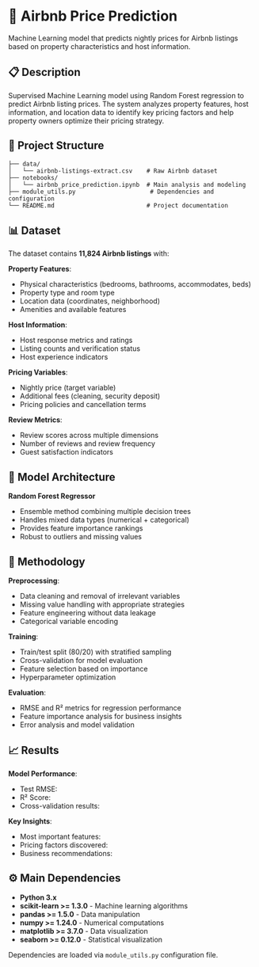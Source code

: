 # 🏡 Airbnb Price Prediction

Machine Learning model that predicts nightly prices for Airbnb listings based on property characteristics and host information.

## 📋 Description

Supervised Machine Learning model using Random Forest regression to predict Airbnb listing prices. The system analyzes property features, host information, and location data to identify key pricing factors and help property owners optimize their pricing strategy.

## 📁 Project Structure

```
├── data/
│   └── airbnb-listings-extract.csv    # Raw Airbnb dataset
├── notebooks/
│   └── airbnb_price_prediction.ipynb  # Main analysis and modeling
├── module_utils.py                     # Dependencies and configuration
└── README.md                          # Project documentation
```

## 📊 Dataset

The dataset contains **11,824 Airbnb listings** with:

**Property Features**:
- Physical characteristics (bedrooms, bathrooms, accommodates, beds)
- Property type and room type
- Location data (coordinates, neighborhood)
- Amenities and available features

**Host Information**:
- Host response metrics and ratings
- Listing counts and verification status
- Host experience indicators

**Pricing Variables**:
- Nightly price (target variable)
- Additional fees (cleaning, security deposit)
- Pricing policies and cancellation terms

**Review Metrics**:
- Review scores across multiple dimensions
- Number of reviews and review frequency
- Guest satisfaction indicators

## 🧠 Model Architecture

**Random Forest Regressor**
- Ensemble method combining multiple decision trees
- Handles mixed data types (numerical + categorical)
- Provides feature importance rankings
- Robust to outliers and missing values

## 🔬 Methodology

**Preprocessing**:
- Data cleaning and removal of irrelevant variables
- Missing value handling with appropriate strategies
- Feature engineering without data leakage
- Categorical variable encoding

**Training**:
- Train/test split (80/20) with stratified sampling
- Cross-validation for model evaluation
- Feature selection based on importance
- Hyperparameter optimization

**Evaluation**:
- RMSE and R² metrics for regression performance
- Feature importance analysis for business insights
- Error analysis and model validation

## 📈 Results

**Model Performance**:
- Test RMSE: 
- R² Score: 
- Cross-validation results: 

**Key Insights**:
- Most important features: 
- Pricing factors discovered: 
- Business recommendations: 

## ⚙️ Main Dependencies

- **Python 3.x**
- **scikit-learn >= 1.3.0** - Machine learning algorithms
- **pandas >= 1.5.0** - Data manipulation
- **numpy >= 1.24.0** - Numerical computations
- **matplotlib >= 3.7.0** - Data visualization
- **seaborn >= 0.12.0** - Statistical visualization

Dependencies are loaded via `module_utils.py` configuration file.
